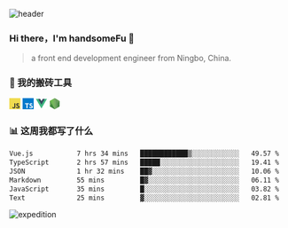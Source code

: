 ![header](https://raw.githubusercontent.com/fzq1998/fzq1998/master/header.png)

### Hi there，I'm handsomeFu 👋

> a front end development engineer from Ningbo, China.

### 🔧 我的搬砖工具
<code><img height="20" src="https://raw.githubusercontent.com/github/explore/80688e429a7d4ef2fca1e82350fe8e3517d3494d/topics/javascript/javascript.png" alt="javascript"></code>
<code><img height="20" src="https://raw.githubusercontent.com/github/explore/80688e429a7d4ef2fca1e82350fe8e3517d3494d/topics/typescript/typescript.png" alt="typescript"></code>
<code><img height="20" src="https://raw.githubusercontent.com/github/explore/80688e429a7d4ef2fca1e82350fe8e3517d3494d/topics/vue/vue.png" alt="vue"></code>
<code><img height="20" src="https://raw.githubusercontent.com/github/explore/80688e429a7d4ef2fca1e82350fe8e3517d3494d/topics/nodejs/nodejs.png" alt="nodejs"></code>



### 📊 这周我都写了什么
<!--START_SECTION:waka-->

```text
Vue.js           7 hrs 34 mins   ████████████▒░░░░░░░░░░░░   49.57 %
TypeScript       2 hrs 57 mins   █████░░░░░░░░░░░░░░░░░░░░   19.41 %
JSON             1 hr 32 mins    ██▓░░░░░░░░░░░░░░░░░░░░░░   10.06 %
Markdown         55 mins         █▓░░░░░░░░░░░░░░░░░░░░░░░   06.11 %
JavaScript       35 mins         █░░░░░░░░░░░░░░░░░░░░░░░░   03.82 %
Text             25 mins         ▓░░░░░░░░░░░░░░░░░░░░░░░░   02.81 %
```

<!--END_SECTION:waka-->


![expedition](https://raw.githubusercontent.com/fzq1998/fzq1998/master/expedition.gif)

